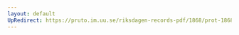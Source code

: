 ```yaml
---
layout: default
UpRedirect: https://pruto.im.uu.se/riksdagen-records-pdf/1868/prot-1868--fk--302/prot-1868--fk--302_024.pdf
---
```


